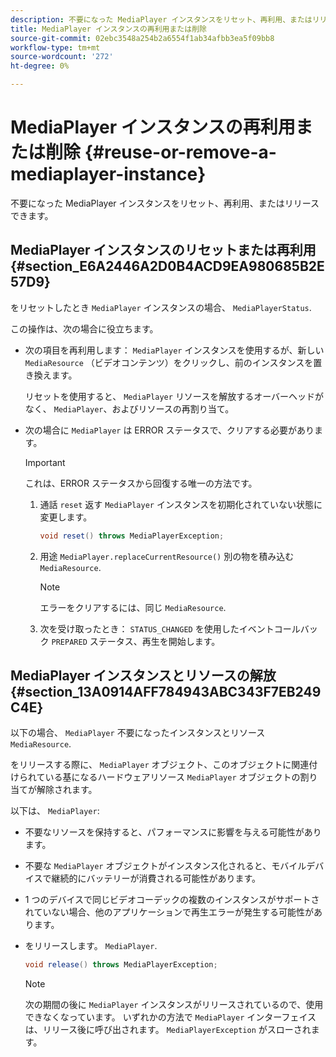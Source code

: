 ```yaml
---
description: 不要になった MediaPlayer インスタンスをリセット、再利用、またはリリースできます。
title: MediaPlayer インスタンスの再利用または削除
source-git-commit: 02ebc3548a254b2a6554f1ab34afbb3ea5f09bb8
workflow-type: tm+mt
source-wordcount: '272'
ht-degree: 0%

---
```


# MediaPlayer インスタンスの再利用または削除 {#reuse-or-remove-a-mediaplayer-instance}

不要になった MediaPlayer インスタンスをリセット、再利用、またはリリースできます。

## MediaPlayer インスタンスのリセットまたは再利用 {#section_E6A2446A2D0B4ACD9EA980685B2E57D9}

をリセットしたとき `MediaPlayer` インスタンスの場合、 `MediaPlayerStatus`.

この操作は、次の場合に役立ちます。

* 次の項目を再利用します： `MediaPlayer` インスタンスを使用するが、新しい `MediaResource` （ビデオコンテンツ）をクリックし、前のインスタンスを置き換えます。

  リセットを使用すると、 `MediaPlayer` リソースを解放するオーバーヘッドがなく、 `MediaPlayer`、およびリソースの再割り当て。

* 次の場合に `MediaPlayer` は ERROR ステータスで、クリアする必要があります。

  >[!IMPORTANT]
  >
  >これは、ERROR ステータスから回復する唯一の方法です。

   1. 通話 `reset` 返す `MediaPlayer` インスタンスを初期化されていない状態に変更します。

      ```java
      void reset() throws MediaPlayerException; 
      ```

   1. 用途 `MediaPlayer.replaceCurrentResource()` 別の物を積み込む `MediaResource`.

      >[!NOTE]
      >
      >エラーをクリアするには、同じ `MediaResource`.

   1. 次を受け取ったとき： `STATUS_CHANGED` を使用したイベントコールバック `PREPARED` ステータス、再生を開始します。

## MediaPlayer インスタンスとリソースの解放 {#section_13A0914AFF784943ABC343F7EB249C4E}

以下の場合、 `MediaPlayer` 不要になったインスタンスとリソース `MediaResource`.

をリリースする際に、 `MediaPlayer` オブジェクト、このオブジェクトに関連付けられている基になるハードウェアリソース `MediaPlayer` オブジェクトの割り当てが解除されます。

以下は、 `MediaPlayer`:

* 不要なリソースを保持すると、パフォーマンスに影響を与える可能性があります。
* 不要な `MediaPlayer` オブジェクトがインスタンス化されると、モバイルデバイスで継続的にバッテリーが消費される可能性があります。
* 1 つのデバイスで同じビデオコーデックの複数のインスタンスがサポートされていない場合、他のアプリケーションで再生エラーが発生する可能性があります。

* をリリースします。 `MediaPlayer`.

  ```java
  void release() throws MediaPlayerException;
  ```

  >[!NOTE]
  >
  >次の期間の後に `MediaPlayer` インスタンスがリリースされているので、使用できなくなっています。 いずれかの方法で `MediaPlayer` インターフェイスは、リリース後に呼び出されます。 `MediaPlayerException` がスローされます。

